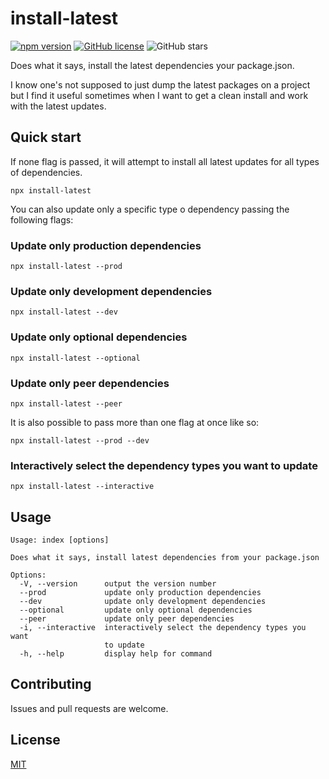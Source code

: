 # install-latest

[![npm version](https://badge.fury.io/js/install-latest.svg)](https://www.npmjs.com/package/install-latest)
[![GitHub license](https://img.shields.io/github/license/rfoel/install-latest.svg)](https://github.com/rfoel/install-latest/blob/master/LICENSE) ![GitHub stars](https://img.shields.io/github/stars/rfoel/install-latest?style=social)

Does what it says, install the latest dependencies your package.json.

I know one's not supposed to just dump the latest packages on a project but I find it useful sometimes when I want to get a clean install and work with the latest updates.

## Quick start

If none flag is passed, it will attempt to install all latest updates for all types of dependencies.

```
npx install-latest
```

You can also update only a specific type o dependency passing the following flags:

### Update only production dependencies

```
npx install-latest --prod
```

### Update only development dependencies

```
npx install-latest --dev
```

### Update only optional dependencies

```
npx install-latest --optional
```

### Update only peer dependencies

```
npx install-latest --peer
```

It is also possible to pass more than one flag at once like so:

```
npx install-latest --prod --dev
```

### Interactively select the dependency types you want to update

```
npx install-latest --interactive
```

## Usage

```
Usage: index [options]

Does what it says, install latest dependencies from your package.json

Options:
  -V, --version      output the version number
  --prod             update only production dependencies
  --dev              update only development dependencies
  --optional         update only optional dependencies
  --peer             update only peer dependencies
  -i, --interactive  interactively select the dependency types you want
                     to update
  -h, --help         display help for command
```

## Contributing

Issues and pull requests are welcome.

## License

[MIT](https://github.com/rfoell/install-latest/blob/master/LICENSE)
